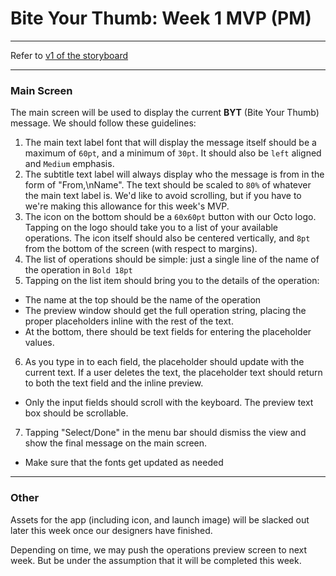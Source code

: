 # Bite Your Thumb: Week 1 MVP (PM)
---

Refer to [v1 of the storyboard](./foaasOcto.pdf)

---

### Main Screen
The main screen will be used to display the current __BYT__ (Bite Your Thumb) message. We should follow these guidelines:

1. The main text label font that will display the message itself should be a maximum of `60pt`, and a minimum of `30pt`. It should also be `left` aligned and `Medium` emphasis.
2. The subtitle text label will always display who the message is from in the form of "From,\nName". The text should be scaled to `80%` of whatever the main text label is. We'd like to avoid scrolling, but if you have to we're making this allowance for this week's MVP. 
3. The icon on the bottom should be a `60x60pt` button with our Octo logo. Tapping on the logo should take you to a list of your available operations. The icon itself should also be centered vertically, and `8pt` from the bottom of the screen (with respect to margins). 
4. The list of operations should be simple: just a single line of the name of the operation in `Bold 18pt`
5. Tapping on the list item should bring you to the details of the operation: 
  - The name at the top should be the name of the operation
  - The preview window should get the full operation string, placing the proper placeholders inline with the rest of the text. 
  - At the bottom, there should be text fields for entering the placeholder values. 
6. As you type in to each field, the placeholder should update with the current text. If a user deletes the text, the placeholder text should return to both the text field and the inline preview. 
  - Only the input fields should scroll with the keyboard. The preview text box should be scrollable. 
7. Tapping "Select/Done" in the menu bar should dismiss the view and show the final message on the main screen. 
  - Make sure that the fonts get updated as needed
  
---
### Other

Assets for the app (including icon, and launch image) will be slacked out later this week once our designers have finished. 

Depending on time, we may push the operations preview screen to next week. But be under the assumption that it will be completed this week.
